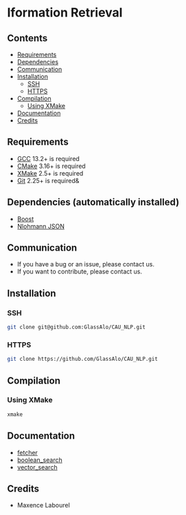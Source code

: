 # Iformation Retrieval

## Contents

- [Requirements](#requirements)
- [Dependencies](#dependencies)
- [Communication](#communication)
- [Installation](#installation)
  - [SSH](#ssh)
  - [HTTPS](#https)
- [Compilation](#compilation)
    - [Using XMake](#using-xmake)
- [Documentation](#documentation)
- [Credits](#credits)

## Requirements

- [GCC](https://gcc.gnu.org/) 13.2+ is required
- [CMake](https://cmake.org/) 3.16+ is required
- [XMake](https://xmake.io/) 2.5+ is required
- [Git](https://git-scm.com/) 2.25+ is required&

## Dependencies (automatically installed)

- [Boost](https://www.boost.org/)
- [Nlohmann JSON](https://github.com/nlohmann/json)

## Communication

- If you have a bug or an issue, please contact us.
- If you want to contribute, please contact us.

## Installation

### SSH

```bash
git clone git@github.com:GlassAlo/CAU_NLP.git
```

### HTTPS

```bash
git clone https://github.com/GlassAlo/CAU_NLP.git
```


## Compilation

### Using XMake

```bash
xmake
```

## Documentation
- [fetcher](doc/fetcher.md)
- [boolean_search](doc/boolean_search.md)
- [vector_search](doc/vector_search.md)

## Credits

- Maxence Labourel
